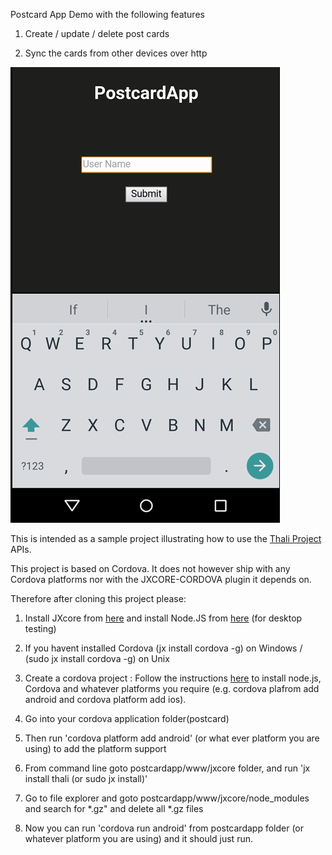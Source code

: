 Postcard App Demo with the following features

1. Create / update / delete post cards

2. Sync the cards from other devices over http

![alt text](demo.gif "Postcard app demo") 

This is intended as a sample project illustrating how to use the [Thali Project](http://www.thaliproject.org) APIs.

This project is based on Cordova. It does not however ship with any Cordova platforms nor with the JXCORE-CORDOVA
plugin it depends on.

Therefore after cloning this project please:

1. Install JXcore from [here](http://jxcore.com/downloads) and install Node.JS from [here](http://nodejs.org) (for desktop testing)
2. If you havent installed Cordova (jx install cordova -g) on Windows / (sudo jx install cordova -g) on Unix
3. Create a cordova project : Follow the instructions [here](https://cordova.apache.org/docs/en/4.0.0/guide_cli_index.md.html) to install node.js, Cordova and whatever platforms you require (e.g. cordova plafrom add android and cordova platform add ios).

4. Go into your cordova application folder(postcard) 

5. Then run 'cordova platform add android' (or what ever platform you are using) to add the platform support  

7. From command line goto postcardapp/www/jxcore folder, and run 'jx install thali (or  sudo jx install)'

8. Go to file explorer and goto postcardapp/www/jxcore/node_modules and search for *.gz" and delete all *.gz files

9. Now you can run 'cordova run android' from postcardapp folder (or whatever platform you are using) and it should just run.










